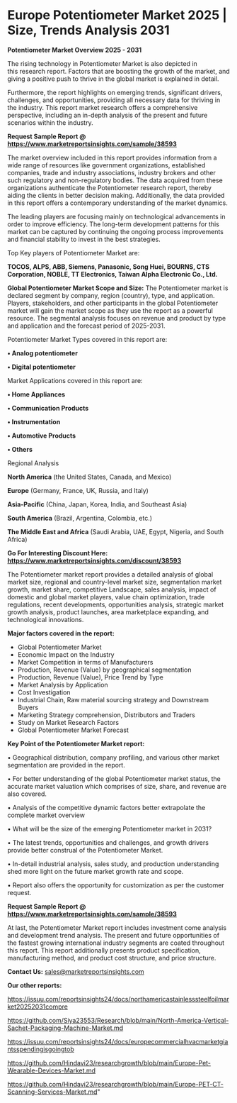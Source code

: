 # Europe Potentiometer Market 2025 | Size, Trends Analysis 2031

<Strong> Potentiometer Market Overview 2025 - 2031</strong>

The rising technology in Potentiometer Market is also depicted in this research report. Factors that are boosting the growth of the market, and giving a positive push to thrive in the global market is explained in detail.

Furthermore, the report highlights on emerging trends, significant drivers, challenges, and opportunities, providing all necessary data for thriving in the industry. This report market research offers a comprehensive perspective, including an in-depth analysis of the present and future scenarios within the industry.

<strong>Request Sample Report @ <a href=https://www.marketreportsinsights.com/sample/38593>https://www.marketreportsinsights.com/sample/38593</a></strong>

The market overview included in this report provides information from a wide range of resources like government organizations, established companies, trade and industry associations, industry brokers and other such regulatory and non-regulatory bodies. The data acquired from these organizations authenticate the Potentiometer research report, thereby aiding the clients in better decision making. Additionally, the data provided in this report offers a contemporary understanding of the market dynamics.

The leading players are focusing mainly on technological advancements in order to improve efficiency. The long-term development patterns for this market can be captured by continuing the ongoing process improvements and financial stability to invest in the best strategies.

Top Key players of Potentiometer Market are:

<strong>TOCOS, ALPS, ABB, Siemens, Panasonic, Song Huei, BOURNS, CTS Corporation, NOBLE, TT Electronics, Taiwan Alpha Electronic Co., Ltd.</strong>

<strong><b>Global Potentiometer Market Scope and Size:</b></strong>
The Potentiometer market is declared segment by company, region (country), type, and application. Players, stakeholders, and other participants in the global Potentiometer market will gain the market scope as they use the report as a powerful resource. The segmental analysis focuses on revenue and product by type and application and the forecast period of 2025-2031.

Potentiometer Market Types covered in this report are:

<strong>•  Analog potentiometer

•  Digital potentiometer</strong>

Market Applications covered in this report are:

<strong>•  Home Appliances

•  Communication Products

•  Instrumentation

•  Automotive Products

•  Others</strong> 

Regional Analysis

<strong>North America</strong> (the United States, Canada, and Mexico)

<strong>Europe</strong> (Germany, France, UK, Russia, and Italy)

<strong>Asia-Pacific</strong> (China, Japan, Korea, India, and Southeast Asia)

<strong>South America</strong> (Brazil, Argentina, Colombia, etc.)

<strong>The Middle East and Africa</strong> (Saudi Arabia, UAE, Egypt, Nigeria, and South Africa)

<strong>Go For Interesting Discount Here: <a href=https://www.marketreportsinsights.com/discount/38593>https://www.marketreportsinsights.com/discount/38593</a></strong>

The Potentiometer market report provides a detailed analysis of global market size, regional and country-level market size, segmentation market growth, market share, competitive Landscape, sales analysis, impact of domestic and global market players, value chain optimization, trade regulations, recent developments, opportunities analysis, strategic market growth analysis, product launches, area marketplace expanding, and technological innovations.

<strong><b>Major factors covered in the report:</b></strong>
<ul>
  <li>Global Potentiometer Market </li>
  <li>Economic Impact on the Industry</li>
  <li>Market Competition in terms of Manufacturers</li>
  <li>Production, Revenue (Value) by geographical segmentation</li>
  <li>Production, Revenue (Value), Price Trend by Type</li>
  <li>Market Analysis by Application</li>
  <li>Cost Investigation</li>
  <li>Industrial Chain, Raw material sourcing strategy and Downstream Buyers</li>
  <li>Marketing Strategy comprehension, Distributors and Traders</li>
  <li>Study on Market Research Factors</li>
  <li>Global Potentiometer Market Forecast</li>
</ul>

<strong><b>Key Point of the Potentiometer Market report:</b></strong>

• Geographical distribution, company profiling, and various other market segmentation are provided in the report.

• For better understanding of the global Potentiometer market status, the accurate market valuation which comprises of size, share, and revenue are also covered.

• Analysis of the competitive dynamic factors better extrapolate the complete market overview

• What will be the size of the emerging Potentiometer market in 2031?

• The latest trends, opportunities and challenges, and growth drivers provide better construal of the Potentiometer Market.

• In-detail industrial analysis, sales study, and production understanding shed more light on the future market growth rate and scope.

• Report also offers the opportunity for customization as per the customer request.

<strong>Request Sample Report @ <a href=https://www.marketreportsinsights.com/sample/38593>https://www.marketreportsinsights.com/sample/38593</a></strong>

At last, the Potentiometer Market report includes investment come analysis and development trend analysis. The present and future opportunities of the fastest growing international industry segments are coated throughout this report. This report additionally presents product specification, manufacturing method, and product cost structure, and price structure.

<strong>Contact Us:</strong>
sales@marketreportsinsights.com

<strong>Our other reports:</strong>

<a href=https://issuu.com/reportsinsights24/docs/northamericastainlesssteelfoilmarket20252031compre>https://issuu.com/reportsinsights24/docs/northamericastainlesssteelfoilmarket20252031compre</a>

<a href=https://github.com/Siya23553/Research/blob/main/North-America-Vertical-Sachet-Packaging-Machine-Market.md>https://github.com/Siya23553/Research/blob/main/North-America-Vertical-Sachet-Packaging-Machine-Market.md</a>

<a href=https://issuu.com/reportsinsights24/docs/europecommercialhvacmarketgiantsspendingisgoingtob>https://issuu.com/reportsinsights24/docs/europecommercialhvacmarketgiantsspendingisgoingtob</a>

<a href=https://github.com/Hindavi23/researchgrowth/blob/main/Europe-Pet-Wearable-Devices-Market.md>https://github.com/Hindavi23/researchgrowth/blob/main/Europe-Pet-Wearable-Devices-Market.md</a>

<a href=https://github.com/Hindavi23/researchgrowth/blob/main/Europe-PET-CT-Scanning-Services-Market.md>https://github.com/Hindavi23/researchgrowth/blob/main/Europe-PET-CT-Scanning-Services-Market.md</a>"
